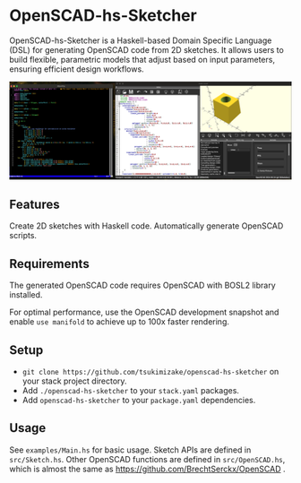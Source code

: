 # OpenSCAD-hs-Sketcher
OpenSCAD-hs-Sketcher is a Haskell-based Domain Specific Language (DSL) for generating OpenSCAD code from 2D sketches. It allows users to build flexible, parametric models that adjust based on input parameters, ensuring efficient design workflows.

![example_screenshot](screenshot.png?)

## Features
Create 2D sketches with Haskell code.
Automatically generate OpenSCAD scripts.

## Requirements
The generated OpenSCAD code requires OpenSCAD with BOSL2 library installed. 

For optimal performance, use the OpenSCAD development snapshot and enable `use manifold` to achieve up to 100x faster rendering.

## Setup

- `git clone https://github.com/tsukimizake/openscad-hs-sketcher` on your stack project directory.
- Add `./openscad-hs-sketcher` to your `stack.yaml` packages.
- Add `openscad-hs-sketcher` to your `package.yaml` dependencies.

## Usage
See `examples/Main.hs` for basic usage. Sketch APIs are defined in `src/Sketch.hs`. Other OpenSCAD functions are defined in `src/OpenSCAD.hs`, which is almost the same as https://github.com/BrechtSerckx/OpenSCAD .
